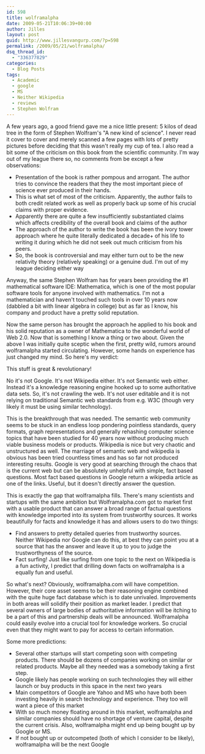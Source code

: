 ```yaml
---
id: 598
title: wolframalpha
date: 2009-05-21T10:06:39+00:00
author: Jilles
layout: post
guid: http://www.jillesvangurp.com/?p=598
permalink: /2009/05/21/wolframalpha/
dsq_thread_id:
  - "336377829"
categories:
  - Blog Posts
tags:
  - Academic
  - google
  - MS
  - Neither Wikipedia
  - reviews
  - Stephen Wolfram
---
```

A few years ago, a good friend gave me a nice little present: 5 kilos of dead tree in the form of Stephen Wolfram's "A new kind of science". I never read it cover to cover and merely scanned a few pages with lots of pretty pictures before deciding that this wasn't really my cup of tea. I also read a bit some of the criticism on this book from the scientific community. I'm way out of my league there so, no comments from be except a few observations:
<ul>
	<li>Presentation of the book is rather pompous and arrogant. The author tries to convince the readers that they the most important piece of science ever produced in their hands.</li>
	<li>This is what set of most of the criticism. Apparently, the author fails to both credit related work as well as properly back up some of his crucial claims with proper evidence.</li>
	<li>Apparently there are quite a few insufficiently substantiated claims which affects credibility of the overall book and claims of the author</li>
	<li>The approach of the author to write the book has been the ivory tower approach where he quite literally dedicated a decade+ of his life to writing it during which he did not seek out much criticism from his peers.</li>
	<li>So, the book is controversial and may either turn out to be the new relativity theory (relatively speaking) or a genuine dud. I'm out of my league deciding either way</li>
</ul>

Anyway, the same Stephen Wolfram has for years been providing the #1 mathematical software IDE: Mathematica, which is one of the most popular software tools for anyone involved with mathematics. I'm not a mathematician and haven't touched such tools in over 10 years now (dabbled a bit with linear algebra in college) but as far as I know, his company and product have a pretty solid reputation.

Now the same person has brought the approach he applied to his book and his solid reputation as a owner of Mathematica to the wonderful world of Web 2.0. Now that is something I know a thing or two about. Given the above I was initially quite sceptic when the first, pretty wild, rumors around wolframalpha started circulating. However, some hands on experience has just changed my mind. So here's my verdict:

This stuff is great & revolutionary!

No it's not Google. It's not Wikipedia either. It's not Semantic web either. Instead it's a knowledge reasoning engine hooked up to some authoritative data sets. So, it's not crawling the web. It's not user editable and it is not relying on traditional Semantic web standards from e.g. W3C (though very likely it must be using similar technology).

This is the breakthrough that was needed. The semantic web community seems to be stuck in an endless loop pondering pointless standards, query formats, graph representations and generally rehashing computer science topics that have been studied for 40 years now without producing much viable business models or products. Wikipedia is nice but very chaotic and unstructured as well. The marriage of semantic web and wikipedia is obvious has been tried countless times and has so far not produced interesting results. Google is very good at searching through the chaos that is the current web but can be absolutely unhelpful with simple, fact based questions. Most fact based questions in Google return a wikipedia article as one of the links. Useful, but it doesn't directly answer the question.

This is exactly the gap that wolframalpha fills. There's many scientists and startups with the same ambition but Wolframalpha.com got to market first with a usable product that can answer a broad range of factual questions with knowledge imported into its system from trustworthy sources. It works beautifully for facts and knowledge it has and allows users to do two things:

<ul>
	<li>Find answers to pretty detailed queries from trustworthy sources. Neither Wikipedia nor Google can do this, at best they can point you at a source that has the answer and leave it up to you to judge the trustworthyness of the source.</li>
	<li>Fact surfing! Just like surfing from one topic to the next on Wikipedia is a fun activity, I predict that drilling down facts on wolframalpha is a equally fun and useful.</li>
</ul>

So what's next? Obviously, wolframalpha.com will have competition. However, their core asset seems to be their reasoning engine combined with the quite huge fact database which is to date unrivaled. Improvements in both areas will solidify their position as market leader. I predict that several owners of large bodies of authoritative information will be itching to be a part of this and partnership deals will be announced. Wolframalpha could easily evolve into a crucial tool for knowledge workers. So crucial even that they might want to pay for access to certain information.

Some more predictions:
<ul>
	<li>Several other startups will start competing soon with competing products. There should be dozens of companies working on similar or related products. Maybe all they needed was a somebody taking a first step.</li>
	<li>Google likely has people working on such technologies they will either launch or buy products in this space in the next two years</li>
	<li>Main competitors of Google are Yahoo and MS who have both been investing heavily in search technology and experience. They too will want a piece of this market</li>
	<li>With so much money floating around in this market, wolframalpha and similar companies should have no shortage of venture capital, despite the current crisis. Also, wolframalpha might end up being bought up by Google or MS.</li> 
	<li>If not bought up or outcompeted (both of which I consider to be likely), wolframalpha will be the next Google</li>
</ul>

